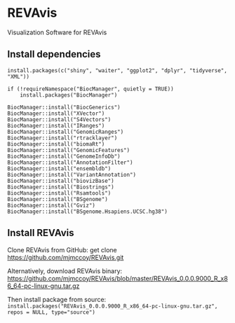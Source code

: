 # REVAvis
Visualization Software for REVAvis

## Install dependencies
```
install.packages(c("shiny", "waiter", "ggplot2", "dplyr", "tidyverse", "XML"))

if (!requireNamespace("BiocManager", quietly = TRUE))
    install.packages("BiocManager")

BiocManager::install("BiocGenerics")
BiocManager::install("XVector")
BiocManager::install("S4Vectors")
BiocManager::install("IRanges")
BiocManager::install("GenomicRanges")
BiocManager::install("rtracklayer")
BiocManager::install("biomaRt")
BiocManager::install("GenomicFeatures")
BiocManager::install("GenomeInfoDb")
BiocManager::install("AnnotationFilter")
BiocManager::install("ensembldb")
BiocManager::install("VariantAnnotation")
BiocManager::install("biovizBase")
BiocManager::install("Biostrings")
BiocManager::install("Rsamtools")
BiocManager::install("BSgenome")
BiocManager::install("Gviz")
BiocManager::install("BSgenome.Hsapiens.UCSC.hg38")
```

## Install REVAvis
Clone REVAvis from GitHub:
get clone https://github.com/mjmccoy/REVAvis.git

Alternatively, download REVAvis binary:
https://github.com/mjmccoy/REVAvis/blob/master/REVAvis_0.0.0.9000_R_x86_64-pc-linux-gnu.tar.gz

Then install package from source:
```install.packages("REVAvis_0.0.0.9000_R_x86_64-pc-linux-gnu.tar.gz", repos = NULL, type="source")```
